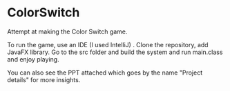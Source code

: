 # ColorSwitch
Attempt at making the Color Switch game.

To run the game, use an IDE (I used IntelliJ) . Clone the repository, add JavaFX library.
Go to the src folder and build the system and run main.class and enjoy playing.

You can also see the PPT attached which goes by the name "Project details" for more insights.
